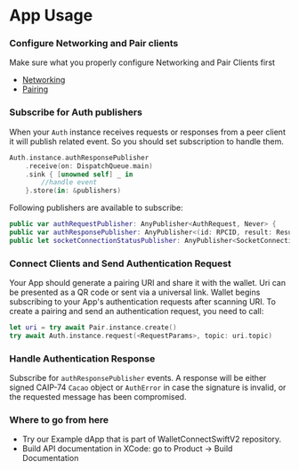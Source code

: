 # App Usage

### Configure Networking and Pair clients

Make sure what you properly configure Networking and Pair Clients first 
- [Networking](../core/networking-configuration.md)
- [Pairing](../core/pairing-usage.md)


### Subscribe for Auth publishers
When your `Auth` instance receives requests or responses from a peer client it will publish related event. So you should set subscription to handle them.

```swift
Auth.instance.authResponsePublisher
    .receive(on: DispatchQueue.main)
    .sink { [unowned self] _ in
        //handle event
    }.store(in: &publishers)
```
Following publishers are available to subscribe:

```swift
public var authRequestPublisher: AnyPublisher<AuthRequest, Never> {
public var authResponsePublisher: AnyPublisher<(id: RPCID, result: Result<Cacao, AuthError>), Never> {
public let socketConnectionStatusPublisher: AnyPublisher<SocketConnectionStatus, Never>
```

### Connect Clients and Send Authentication Request

Your App should generate a pairing URI and share it with the wallet. Uri can be presented as a QR code or sent via a universal link. Wallet begins subscribing to your App's authentication requests after scanning URI. To create a pairing and send an authentication request, you need to call:	

```swift
let uri = try await Pair.instance.create()
try await Auth.instance.request(<RequestParams>, topic: uri.topic)
```

### Handle Authentication Response

Subscribe for `authResponsePublisher` events.
A response will be either signed CAIP-74 `Cacao` object or `AuthError` in case the signature is invalid, or the requested message has been compromised.

### Where to go from here
- Try our Example dApp that is part of WalletConnectSwiftV2 repository.
- Build API documentation in XCode: go to Product -> Build Documentation

